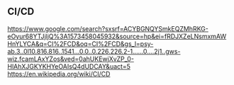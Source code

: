 ## CI/CD

https://www.google.com/search?sxsrf=ACYBGNQYSmkEQZMhRKG-eOyur68YTJjljQ%3A1573458045932&source=hp&ei=fRDJXZeLNsmxmAWHnYLYCA&q=CI%2FCD&oq=CI%2FCD&gs_l=psy-ab.3..0l10.816.816..1541...0.0..0.226.226.2-1......0....2j1..gws-wiz.fcamLAxYZos&ved=0ahUKEwjXvZP_0-HlAhXJGKYKHYeOAIsQ4dUDCAY&uact=5
https://en.wikipedia.org/wiki/CI/CD

